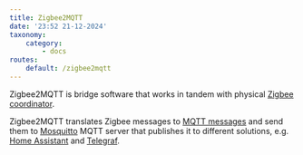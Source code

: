 ```yaml
---
title: Zigbee2MQTT
date: '23:52 21-12-2024'
taxonomy:
    category:
        - docs
routes:
    default: /zigbee2mqtt
---
```


Zigbee2MQTT is bridge software that works in tandem with physical [Zigbee coordinator](/zigbee-coordinator).

Zigbee2MQTT translates Zigbee messages to [MQTT messages](/mqtt-messages) and send them to [Mosquitto](/mosquitto) MQTT server that publishes it to different solutions, e.g. [Home Assistant](/homme-assistant) and [Telegraf](/telegraf).